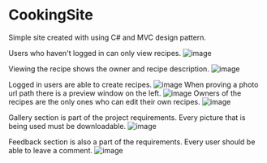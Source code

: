# CookingSite
Simple site created with using C# and MVC design pattern.

Users who haven't logged in can only view recipes.
![image](https://github.com/user-attachments/assets/8b63edc5-8a2c-436e-8678-531fb3f721d4)

Viewing the recipe shows the owner and recipe description.
![image](https://github.com/user-attachments/assets/10d14e5a-2cb1-44a7-8150-348a89c3272a)



Logged in users are able to create recipes.
![image](https://github.com/user-attachments/assets/81080db9-4acd-4942-9755-db0956efc8db)
When proving a photo url path there is a preview window on the left.
![image](https://github.com/user-attachments/assets/9cceb503-b75b-4ca5-8059-abc351328070)
Owners of the recipes are the only ones who can edit their own recipes.
![image](https://github.com/user-attachments/assets/8582c571-6d29-46ca-8641-550c097f87f5)


Gallery section is part of the project requirements. Every picture that is being used must be downloadable.
![image](https://github.com/user-attachments/assets/92094308-c3f5-4b0b-9851-5d677210d012)

Feedback section is also a part of the requirements. Every user should be able to leave a comment.
![image](https://github.com/user-attachments/assets/284cdc79-3ec4-47c8-93ef-241b60b70e83)
